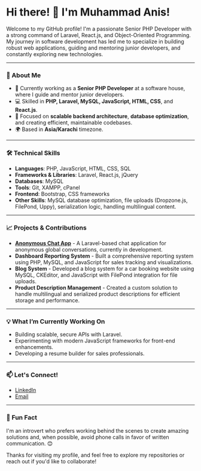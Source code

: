 # Hi there! 👋 I'm Muhammad Anis!

Welcome to my GitHub profile! I'm a passionate Senior PHP Developer with a strong command of Laravel, React.js, and Object-Oriented Programming. My journey in software development has led me to specialize in building robust web applications, guiding and mentoring junior developers, and constantly exploring new technologies.

---

### 🚀 About Me
- 💼 Currently working as a **Senior PHP Developer** at a software house, where I guide and mentor junior developers.
- 💻 Skilled in **PHP, Laravel, MySQL, JavaScript, HTML, CSS**, and **React.js**.
- 🎯 Focused on **scalable backend architecture**, **database optimization**, and creating efficient, maintainable codebases.
- 🌍 Based in **Asia/Karachi** timezone.

---

### 🛠️ Technical Skills
- **Languages**: PHP, JavaScript, HTML, CSS, SQL
- **Frameworks & Libraries**: Laravel, React.js, jQuery
- **Databases**: MySQL
- **Tools**: Git, XAMPP, cPanel
- **Frontend**: Bootstrap, CSS frameworks
- **Other Skills**: MySQL database optimization, file uploads (Dropzone.js, FilePond, Uppy), serialization logic, handling multilingual content.

---

### 📈 Projects & Contributions
- **[Anonymous Chat App](#)** - A Laravel-based chat application for anonymous global conversations, currently in development.
- **Dashboard Reporting System** - Built a comprehensive reporting system using PHP, MySQL, and JavaScript for sales tracking and visualizations.
- **Blog System** - Developed a blog system for a car booking website using MySQL, CKEditor, and JavaScript with FilePond integration for file uploads.
- **Product Description Management** - Created a custom solution to handle multilingual and serialized product descriptions for efficient storage and performance.

---

### 💡 What I’m Currently Working On
- Building scalable, secure APIs with Laravel.
- Experimenting with modern JavaScript frameworks for front-end enhancements.
- Developing a resume builder for sales professionals.

---

### 📫 Let's Connect!
- [LinkedIn](https://linkedin.com/in/your-profile)
- [Email](mailto:your-email@example.com)

---

### 🌟 Fun Fact
I'm an introvert who prefers working behind the scenes to create amazing solutions and, when possible, avoid phone calls in favor of written communication. 😊

Thanks for visiting my profile, and feel free to explore my repositories or reach out if you'd like to collaborate!

